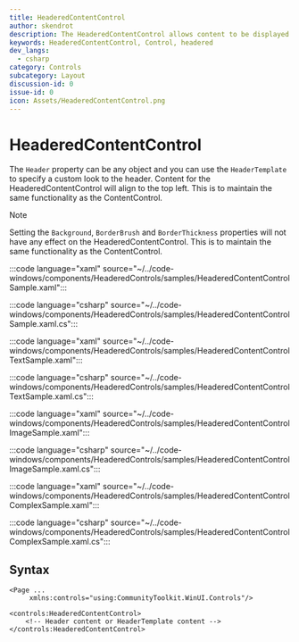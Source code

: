 ```yaml
---
title: HeaderedContentControl
author: skendrot
description: The HeaderedContentControl allows content to be displayed with a specified header.
keywords: HeaderedContentControl, Control, headered
dev_langs:
  - csharp
category: Controls
subcategory: Layout
discussion-id: 0
issue-id: 0
icon: Assets/HeaderedContentControl.png
---
```


# HeaderedContentControl

The `Header` property can be any object and you can use the `HeaderTemplate` to specify a custom look to the header. Content for the HeaderedContentControl will align to the top left. This is to maintain the same functionality as the ContentControl.

> [!NOTE]
> Setting the `Background`, `BorderBrush` and `BorderThickness` properties will not have any effect on the HeaderedContentControl. This is to maintain the same functionality as the ContentControl.

:::code language="xaml" source="~/../code-windows/components/HeaderedControls/samples/HeaderedContentControlSample.xaml":::

:::code language="csharp" source="~/../code-windows/components/HeaderedControls/samples/HeaderedContentControlSample.xaml.cs":::

:::code language="xaml" source="~/../code-windows/components/HeaderedControls/samples/HeaderedContentControlTextSample.xaml":::

:::code language="csharp" source="~/../code-windows/components/HeaderedControls/samples/HeaderedContentControlTextSample.xaml.cs":::

:::code language="xaml" source="~/../code-windows/components/HeaderedControls/samples/HeaderedContentControlImageSample.xaml":::

:::code language="csharp" source="~/../code-windows/components/HeaderedControls/samples/HeaderedContentControlImageSample.xaml.cs":::

:::code language="xaml" source="~/../code-windows/components/HeaderedControls/samples/HeaderedContentControlComplexSample.xaml":::

:::code language="csharp" source="~/../code-windows/components/HeaderedControls/samples/HeaderedContentControlComplexSample.xaml.cs":::

## Syntax

```xaml
<Page ...
     xmlns:controls="using:CommunityToolkit.WinUI.Controls"/>

<controls:HeaderedContentControl>
    <!-- Header content or HeaderTemplate content -->
</controls:HeaderedContentControl>
```

